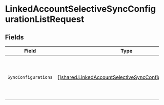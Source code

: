 # LinkedAccountSelectiveSyncConfigurationListRequest


## Fields

| Field                                                                                                                                   | Type                                                                                                                                    | Required                                                                                                                                | Description                                                                                                                             |
| --------------------------------------------------------------------------------------------------------------------------------------- | --------------------------------------------------------------------------------------------------------------------------------------- | --------------------------------------------------------------------------------------------------------------------------------------- | --------------------------------------------------------------------------------------------------------------------------------------- |
| `SyncConfigurations`                                                                                                                    | [][shared.LinkedAccountSelectiveSyncConfigurationRequest](../../../pkg/models/shared/linkedaccountselectivesyncconfigurationrequest.md) | :heavy_check_mark:                                                                                                                      | The selective syncs associated with a linked account.                                                                                   |